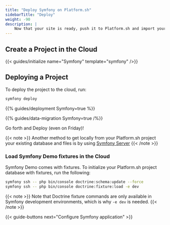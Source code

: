 ```yaml
---
title: "Deploy Symfony on Platform.sh"
sidebarTitle: "Deploy"
weight: -90
description: |
    Now that your site is ready, push it to Platform.sh and import your data.
---
```


## Create a Project in the Cloud

{{< guides/initialize name="Symfony" template="symfony" />}}


## Deploying a Project

To deploy the project to the cloud, run:

```bash
symfony deploy
```

{{% guides/deployment Symfony=true %}}

{{% guides/data-migration Symfony=true /%}}

Go forth and Deploy (even on Friday)!

{{< note >}}
Another method to get locally from your Platform.sh project your existing database and files is by using [Symfony Server](../local-development-symfony-server.md)
{{< /note >}}

### Load Symfony Demo fixtures in the Cloud
Symfony Demo comes with fixtures.
To initialize your Platform.sh project database with fixtures, run the following:
```bash
symfony ssh -- php bin/console doctrine:schema:update --force
symfony ssh -- php bin/console doctrine:fixture:load -e dev
```

{{< note >}}
Note that Doctrine fixture commands are only available in Symfony development environments,
which is why `-e dev` is needed.
{{< /note >}}

{{< guide-buttons next="Configure Symfony application" >}}






